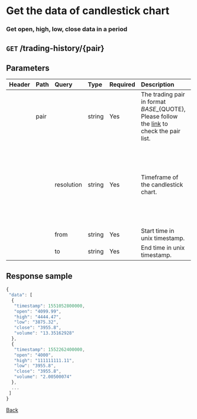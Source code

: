 # Get the data of candlestick chart

### Get open, high, low, close data in a period

## `GET` /trading-history/{pair}

## Parameters

| Header | Path | Query | Type | Required | Description | Default | Range | Example |
| :--- | :--- | :--- | :--- | :--- | :--- | :--- | :--- | :--- |
|  | pair |  | string | Yes | The trading pair in format ${BASE}\_${QUOTE}, Please follow the [link](https://www.bitopro.com/fees) to check the pair list. |  |  | bito\_eth |
|  |  | resolution | string | Yes | Timeframe of the candlestick chart. |  | 1m, 5m, 15m, 30m, 1h, 3h, 6h, 12h, 1d, 1w, 1M | 1h |
|  |  | from | string | Yes | Start time in unix timestamp. |  |  | 1550822974 |
|  |  | to | string | Yes | End time in unix timestamp. |  |  | 1566375034 |

## Response sample

```javascript
{
 "data": [
  {
   "timestamp": 1551052800000,
   "open": "4099.99",
   "high": "4444.47",
   "low": "3875.32",
   "close": "3955.8",
   "volume": "13.35162928"
  },
  {
   "timestamp": 1552262400000,
   "open": "4000",
   "high": "111111111.11",
   "low": "3955.8",
   "close": "3955.8",
   "volume": "2.00500074"
  },
  ...
 ]
}
```

[Back](../../../v2-1/rest/rest.md)

